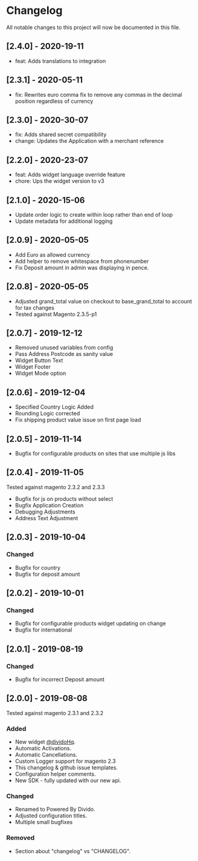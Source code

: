 # Changelog
All notable changes to this project will now be documented in this file.

## [2.4.0] - 2020-19-11
- feat: Adds translations to integration

## [2.3.1] - 2020-05-11
- fix: Rewrites euro comma fix to remove any commas in the decimal position regardless of currency 

## [2.3.0] - 2020-30-07
- fix: Adds shared secret compatibility 
- change: Updates the Application with a merchant reference

## [2.2.0] - 2020-23-07
- feat: Adds widget language override feature
- chore: Ups the widget version to v3

## [2.1.0] - 2020-15-06
- Update order logic to create within loop rather than end of loop
- Update metadata for additional logging

## [2.0.9] - 2020-05-05
- Add Euro as allowed currency
- Add helper to remove whitespace from phonenumber
- Fix Deposit amount in admin was displaying in pence.

## [2.0.8] - 2020-05-05
- Adjusted grand_total value on checkout to base_grand_total to account for tax changes
- Tested against Magento 2.3.5-p1

## [2.0.7] - 2019-12-12
- Removed unused variables from config 
- Pass Address Postcode as sanity value
- Widget Button Text
- Widget Footer
- Widget Mode option

## [2.0.6] - 2019-12-04
- Specified Country Logic Added
- Rounding Logic corrected
- Fix shipping product value issue on first page load

## [2.0.5] - 2019-11-14
- Bugfix for configurable products on sites that use multiple js libs

## [2.0.4] - 2019-11-05
Tested against magento 2.3.2 and 2.3.3

- Bugfix for js on products without select
- Bugfix Application Creation
- Debugging Adjustments
- Address Text Adjustment

## [2.0.3] - 2019-10-04

### Changed
- Bugfix for country
- Bugfix for deposit amount

## [2.0.2] - 2019-10-01

### Changed
- Bugfix for configurable products widget updating on change
- Bugfix for international 


## [2.0.1] - 2019-08-19

### Changed
- Bugfix for incorrect Deposit amount


## [2.0.0] - 2019-08-08
Tested against magento 2.3.1 and 2.3.2
### Added
- New widget [@dividoHq](https://github.com/dividohq).
- Automatic Activations.
- Automatic Cancellations.
- Custom Logger support for magento 2.3
- This changelog & github issue templates.
- Configuration helper comments.
- New SDK - fully updated with our new api.

### Changed
- Renamed to Powered By Divido.
- Adjusted configuration titles.
- Multiple small bugfixes

### Removed
- Section about "changelog" vs "CHANGELOG".